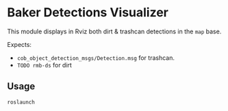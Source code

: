 # Baker Detections Visualizer

This module displays in Rviz both dirt & trashcan detections in the `map` base.

Expects:
 * `cob_object_detection_msgs/Detection.msg` for trashcan.
 * `TODO rmb-ds` for dirt

## Usage

```
roslaunch
```
